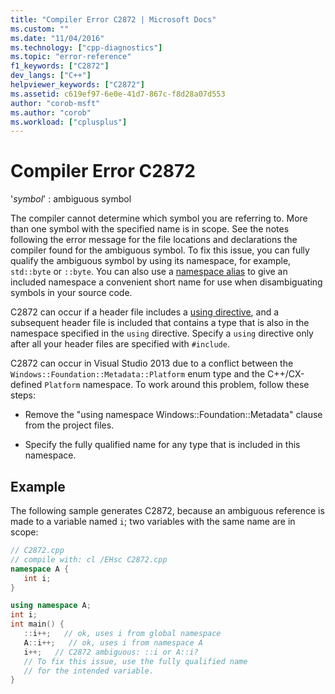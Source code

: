 ```yaml
---
title: "Compiler Error C2872 | Microsoft Docs"
ms.custom: ""
ms.date: "11/04/2016"
ms.technology: ["cpp-diagnostics"]
ms.topic: "error-reference"
f1_keywords: ["C2872"]
dev_langs: ["C++"]
helpviewer_keywords: ["C2872"]
ms.assetid: c619ef97-6e0e-41d7-867c-f8d28a07d553
author: "corob-msft"
ms.author: "corob"
ms.workload: ["cplusplus"]
---
```

# Compiler Error C2872

'*symbol*' : ambiguous symbol

The compiler cannot determine which symbol you are referring to. More than one symbol with the specified name is in scope. See the notes following the error message for the file locations and declarations the compiler found for the ambiguous symbol. To fix this issue, you can fully qualify the ambiguous symbol by using its namespace, for example, `std::byte` or `::byte`. You can also use a [namespace alias](../../cpp/namespaces-cpp.md#namespace_aliases) to give an included namespace a convenient short name for use when disambiguating symbols in your source code.

C2872 can occur if a header file includes a [using directive](../../cpp/namespaces-cpp.md#using_directives), and a subsequent header file is included that contains a type that is also in the namespace specified in the `using` directive. Specify a `using` directive only after all your header files are specified with `#include`.

C2872 can occur in Visual Studio 2013 due to a conflict between the `Windows::Foundation::Metadata::Platform` enum type and the C++/CX-defined `Platform` namespace. To work around this problem, follow these steps:

- Remove the "using namespace Windows::Foundation::Metadata" clause from the project files.

- Specify the fully qualified name for any type that is included in this namespace.

## Example

The following sample generates C2872, because an ambiguous reference is made to a variable named `i`; two variables with the same name are in scope:

```cpp
// C2872.cpp
// compile with: cl /EHsc C2872.cpp
namespace A {
   int i;
}

using namespace A;
int i;
int main() {
   ::i++;   // ok, uses i from global namespace
   A::i++;   // ok, uses i from namespace A
   i++;   // C2872 ambiguous: ::i or A::i?
   // To fix this issue, use the fully qualified name
   // for the intended variable.
}
```
